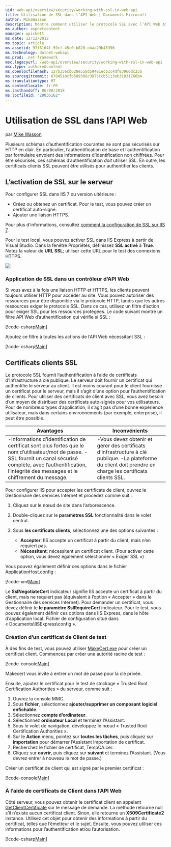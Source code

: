 ```yaml
---
uid: web-api/overview/security/working-with-ssl-in-web-api
title: Utilisation de SSL dans l’API Web | Documents Microsoft
author: MikeWasson
description: Montre comment utiliser le protocole SSL avec l’API Web ASP.NET, y compris l’utilisation de certificats de client SSL.
ms.author: aspnetcontent
manager: wpickett
ms.date: 12/12/2012
ms.topic: article
ms.assetid: 97f6164f-59cf-45c0-b820-e4aa29b45396
ms.technology: dotnet-webapi
ms.prod: .net-framework
msc.legacyurl: /web-api/overview/security/working-with-ssl-in-web-api
msc.type: authoredcontent
ms.openlocfilehash: 127b336cb628e55bd59481ecb1c4df83960dc25b
ms.sourcegitcommit: 6784510cfb589308c3875ccb5113eb31031766b4
ms.translationtype: MT
ms.contentlocale: fr-FR
ms.lasthandoff: 06/08/2018
ms.locfileid: "28036162"
---
```

<a name="working-with-ssl-in-web-api"></a>Utilisation de SSL dans l’API Web
====================
par [Mike Wasson](https://github.com/MikeWasson)

Plusieurs schémas d’authentification courantes ne sont pas sécurisés sur HTTP en clair. En particulier, l’authentification de base et l’authentification par formulaire envoient des informations d’identification non chiffrées. Pour être sécurisés, ces schémas d’authentification *doit* utiliser SSL. En outre, les certificats clients SSL peuvent être utilisés pour authentifier les clients.

## <a name="enabling-ssl-on-the-server"></a>L’activation de SSL sur le serveur

Pour configurer SSL dans IIS 7 ou version ultérieure :

- Créez ou obtenez un certificat. Pour le test, vous pouvez créer un certificat auto-signé.
- Ajouter une liaison HTTPS.

Pour plus d’informations, consultez [comment la configuration de SSL sur IIS 7](https://www.iis.net/learn/manage/configuring-security/how-to-set-up-ssl-on-iis).

Pour le test local, vous pouvez activer SSL dans IIS Express à partir de Visual Studio. Dans la fenêtre Propriétés, définissez **SSL activé** à **True**. Notez la valeur de **URL SSL**; utiliser cette URL pour le test des connexions HTTPS.

![](working-with-ssl-in-web-api/_static/image1.png)

### <a name="enforcing-ssl-in-a-web-api-controller"></a>Application de SSL dans un contrôleur d’API Web

Si vous avez à la fois une liaison HTTP et HTTPS, les clients peuvent toujours utiliser HTTP pour accéder au site. Vous pouvez autoriser des ressources pour être disponible via le protocole HTTP, tandis que les autres ressources exiger le protocole SSL. Dans ce cas, utilisez un filtre d’action pour exiger SSL pour les ressources protégées. Le code suivant montre un filtre API Web d’authentification qui vérifie si SSL :

[!code-csharp[Main](working-with-ssl-in-web-api/samples/sample1.cs)]

Ajoutez ce filtre à toutes les actions de l’API Web nécessitant SSL :

[!code-csharp[Main](working-with-ssl-in-web-api/samples/sample2.cs)]

## <a name="ssl-client-certificates"></a>Certificats clients SSL

Le protocole SSL fournit l’authentification à l’aide de certificats d’Infrastructure à clé publique. Le serveur doit fournir un certificat qui authentifie le serveur au client. Il est moins courant pour le client fournisse un certificat pour le serveur, mais il s’agit d’une option pour l’authentification de clients. Pour utiliser des certificats de client avec SSL, vous avez besoin d’un moyen de distribuer des certificats auto-signés pour vos utilisateurs. Pour de nombreux types d’application, il s’agit pas d’une bonne expérience utilisateur, mais dans certains environnements (par exemple, enterprise), il peut être possible.

| Avantages | Inconvénients |
| --- | --- |
| -Informations d’identification de certificat sont plus fortes que le nom d’utilisateur/mot de passe. -SSL fournit un canal sécurisé complète, avec l’authentification, l’intégrité des messages et le chiffrement du message. | -Vous devez obtenir et gérer des certificats d’infrastructure à clé publique. -La plateforme du client doit prendre en charge les certificats clients SSL. |

Pour configurer IIS pour accepter les certificats de client, ouvrez le Gestionnaire des services Internet et procédez comme suit :

1. Cliquez sur le nœud de site dans l’arborescence.
2. Double-cliquez sur le **paramètres SSL** fonctionnalité dans le volet central.
3. Sous **les certificats clients**, sélectionnez une des options suivantes : 

    - **Accepter**: IIS accepte un certificat à partir du client, mais n’en requiert pas.
    - **Nécessitent**: nécessitent un certificat client. (Pour activer cette option, vous devez également sélectionner « Exiger SSL »)

Vous pouvez également définir ces options dans le fichier ApplicationHost.config :

[!code-xml[Main](working-with-ssl-in-web-api/samples/sample3.xml)]

Le **SslNegotiateCert** indicateur signifie IIS accepte un certificat à partir du client, mais ne requiert pas (équivalent à l’option « Accepter » dans le Gestionnaire des services Internet). Pour demander un certificat, vous devez définir le **le paramètre SslRequireCert** indicateur. Pour le test, vous pouvez également définir ces options dans IIS Express, dans le hôte d’application local. Fichier de configuration situé dans « Documents\IISExpress\config ».

### <a name="creating-a-client-certificate-for-testing"></a>Création d’un certificat de Client de test

À des fins de test, vous pouvez utiliser [MakeCert.exe](https://msdn.microsoft.com/library/bfsktky3.aspx) pour créer un certificat client. Commencez par créer une autorité racine de test :

[!code-console[Main](working-with-ssl-in-web-api/samples/sample4.cmd)]

Makecert vous invite à entrer un mot de passe pour la clé privée.

Ensuite, ajoutez le certificat pour le test de stockage « Trusted Root Certification Authorities » du serveur, comme suit :

1. Ouvrez la console MMC.
2. Sous **fichier**, sélectionnez **ajouter/supprimer un composant logiciel enfichable**.
3. Sélectionnez **compte d’ordinateur**.
4. Sélectionnez **ordinateur Local** et terminez l’Assistant.
5. Sous le volet de navigation, développez le nœud « Trusted Root Certification Authorities ».
6. Sur le **Action** menu, pointez sur **toutes les tâches**, puis cliquez sur **importation** pour démarrer l’Assistant Importation de certificat.
7. Recherchez le fichier de certificat, TempCA.cer.
8. Cliquez sur **ouvrir**, puis cliquez sur **suivant** et terminez l’Assistant. (Vous devrez entrer à nouveau le mot de passe.)

Créer un certificat de client qui est signé par le premier certificat :

[!code-console[Main](working-with-ssl-in-web-api/samples/sample5.cmd)]

### <a name="using-client-certificates-in-web-api"></a>À l’aide de certificats de Client dans l’API Web

Côté serveur, vous pouvez obtenir le certificat client en appelant [GetClientCertificate](https://msdn.microsoft.com/library/system.net.http.httprequestmessageextensions.getclientcertificate.aspx) sur le message de demande. La méthode retourne null s’il n’existe aucun certificat client. Sinon, elle retourne un **X509Certificate2** instance. Utilisez cet objet pour obtenir des informations à partir du certificat, telles que l’émetteur et le sujet. Ensuite, vous pouvez utiliser ces informations pour l’authentification et/ou l’autorisation.

[!code-csharp[Main](working-with-ssl-in-web-api/samples/sample6.cs)]

